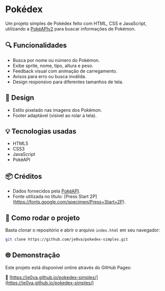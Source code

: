 # Pokédex

Um projeto simples de Pokédex feito com HTML, CSS e JavaScript, utilizando a [PokéAPIv2](https://pokeapi.co/docs/v2) para buscar informações de Pokémon.

## 🔍 Funcionalidades

- Busca por nome ou número do Pokémon.
- Exibe sprite, nome, tipo, altura e peso.
- Feedback visual com animação de carregamento.
- Avisos para erro ou busca inválida.
- Design responsivo para diferentes tamanhos de tela.

## 🎨 Design

- Estilo pixelado nas imagens dos Pokémon.
- Footer adaptável (visível ao rolar a tela).

## 💡 Tecnologias usadas

- HTML5
- CSS3
- JavaScript
- PokéAPI

## 📦 Créditos

- Dados fornecidos pela [PokéAPI](https://pokeapi.co/docs/v2).
- Fonte utilizada no título: [Press Start 2P] (https://fonts.google.com/specimen/Press+Start+2P).

## 📁 Como rodar o projeto

Basta clonar o repositório e abrir o arquivo `index.html` em seu navegador:

```bash
git clone https://github.com/je0va/pokedex-simples.git
```
## 🌐 Demonstração

Este projeto está disponível online através do GitHub Pages:

🔗 [https://je0va.github.io/pokedex-simples/](https://je0va.github.io/pokedex-simples/)
